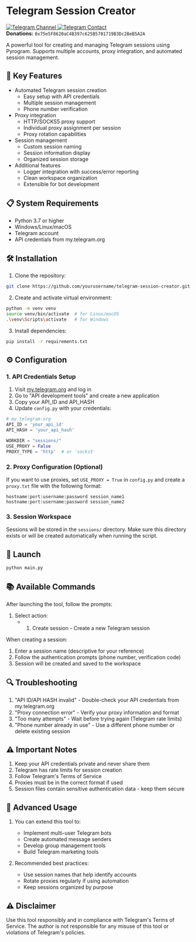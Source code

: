 # Telegram Session Creator

<a href="https://t.me/your_channel">
    <img src="https://img.shields.io/badge/Telegram-Channel-blue?style=for-the-badge&logo=telegram" alt="Telegram Channel">
</a>
<a href="https://t.me/your_contact">
    <img src="https://img.shields.io/badge/Telegram-Contact-blue?style=for-the-badge&logo=telegram" alt="Telegram Contact">
</a>
<br>
<b>Donations:</b> <code>0x75e5F8620aC4B397c625B5701719B3Dc2BeB5A2A</code>
</div>


A powerful tool for creating and managing Telegram sessions using Pyrogram. Supports multiple accounts, proxy integration, and automated session management.

## 🚀 Key Features

- Automated Telegram session creation
  - Easy setup with API credentials
  - Multiple session management
  - Phone number verification
- Proxy integration
  - HTTP/SOCKS5 proxy support
  - Individual proxy assignment per session
  - Proxy rotation capabilities
- Session management
  - Custom session naming
  - Session information display
  - Organized session storage
- Additional features
  - Logger integration with success/error reporting
  - Clean workspace organization
  - Extensible for bot development

## 📋 System Requirements

- Python 3.7 or higher
- Windows/Linux/macOS
- Telegram account
- API credentials from my.telegram.org

## 🛠️ Installation

1. Clone the repository:
```bash
git clone https://github.com/yourusername/telegram-session-creator.git
```

2. Create and activate virtual environment:
```bash
python -m venv venv
source venv/bin/activate  # for Linux/macOS
.\venv\Scripts\activate   # for Windows
```

3. Install dependencies:
```bash
pip install -r requirements.txt
```

## ⚙️ Configuration

### 1. API Credentials Setup

1. Visit [my.telegram.org](https://my.telegram.org/auth) and log in
2. Go to "API development tools" and create a new application
3. Copy your API_ID and API_HASH
4. Update `config.py` with your credentials:

```python
# my.telegram.org
API_ID = 'your_api_id'
API_HASH = 'your_api_hash'

WORKDIR = "sessions/"
USE_PROXY = False
PROXY_TYPE = 'http'  # or 'socks5'
```

### 2. Proxy Configuration (Optional)

If you want to use proxies, set `USE_PROXY = True` in `config.py` and create a `proxy.txt` file with the following format:

```
hostname:port:username:password session_name1
hostname:port:username:password session_name2
```

### 3. Session Workspace

Sessions will be stored in the `sessions/` directory. Make sure this directory exists or will be created automatically when running the script.

## 🚀 Launch

```bash
python main.py
```

## 📚 Available Commands

After launching the tool, follow the prompts:
1. Select action: 
   - 1. Create session - Create a new Telegram session

When creating a session:
1. Enter a session name (descriptive for your reference)
2. Follow the authentication prompts (phone number, verification code)
3. Session will be created and saved to the workspace

## 🔍 Troubleshooting

1. "API ID/API HASH invalid" - Double-check your API credentials from my.telegram.org
2. "Proxy connection error" - Verify your proxy information and format
3. "Too many attempts" - Wait before trying again (Telegram rate limits)
4. "Phone number already in use" - Use a different phone number or delete existing session

## ⚠️ Important Notes

1. Keep your API credentials private and never share them
2. Telegram has rate limits for session creation
3. Follow Telegram's Terms of Service
4. Proxies must be in the correct format if used
5. Session files contain sensitive authentication data - keep them secure

## 🔧 Advanced Usage

1. You can extend this tool to:
   - Implement multi-user Telegram bots
   - Create automated message senders
   - Develop group management tools
   - Build Telegram marketing tools

2. Recommended best practices:
   - Use session names that help identify accounts
   - Rotate proxies regularly if using automation
   - Keep sessions organized by purpose

## ⚠️ Disclaimer

Use this tool responsibly and in compliance with Telegram's Terms of Service. The author is not responsible for any misuse of this tool or violations of Telegram's policies.